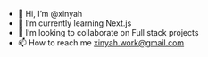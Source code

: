 - 👋 Hi, I’m @xinyah
- 🌱 I’m currently learning Next.js
- 💞️ I’m looking to collaborate on Full stack projects
- 📫 How to reach me xinyah.work@gmail.com

<!---
xinyah/xinyah is a ✨ special ✨ repository because its `README.md` (this file) appears on your GitHub profile.
You can click the Preview link to take a look at your changes.
--->
